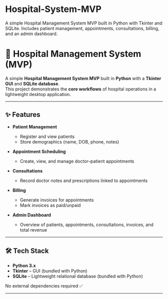 # Hospital-System-MVP
A simple Hospital Management System MVP built in Python with Tkinter and SQLite. Includes patient management, appointments, consultations, billing, and an admin dashboard.

# 🏥 Hospital Management System (MVP)

A simple **Hospital Management System MVP** built in **Python** with a **Tkinter GUI** and **SQLite database**.  
This project demonstrates the **core workflows** of hospital operations in a lightweight desktop application.

---

## ✨ Features

- **Patient Management**
  - Register and view patients
  - Store demographics (name, DOB, phone, notes)

- **Appointment Scheduling**
  - Create, view, and manage doctor–patient appointments

- **Consultations**
  - Record doctor notes and prescriptions linked to appointments

- **Billing**
  - Generate invoices for appointments
  - Mark invoices as paid/unpaid

- **Admin Dashboard**
  - Overview of patients, appointments, consultations, invoices, and total revenue

---

## 🛠 Tech Stack

- **Python 3.x**
- **Tkinter** – GUI (bundled with Python)
- **SQLite** – Lightweight relational database (bundled with Python)

No external dependencies required ✅

---
